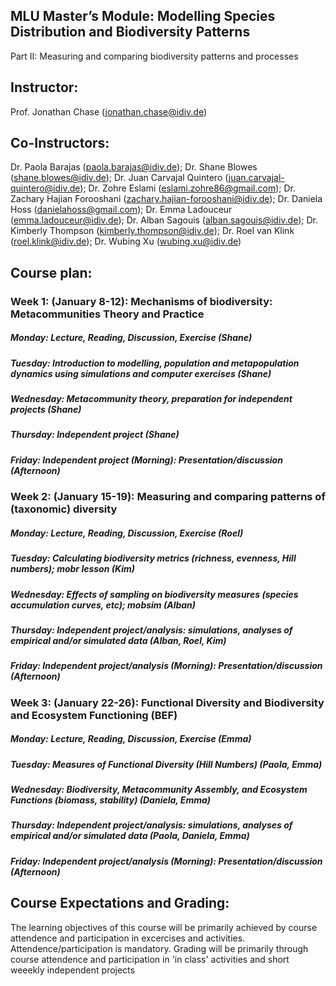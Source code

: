 ## MLU Master’s Module: Modelling Species Distribution and Biodiversity Patterns

Part II: Measuring and comparing biodiversity patterns and processes

## Instructor: 
Prof. Jonathan Chase (jonathan.chase@idiv.de)

## Co-Instructors:
Dr. Paola Barajas (paola.barajas@idiv.de); Dr. Shane Blowes (shane.blowes@idiv.de); Dr. Juan Carvajal Quintero (juan.carvajal-quintero@idiv.de); Dr. Zohre Eslami (eslami.zohre86@gmail.com); Dr. Zachary Hajian Forooshani (zachary.hajian-forooshani@idiv.de); Dr. Daniela Hoss (danielahoss@gmail.com); Dr. Emma Ladouceur (emma.ladouceur@idiv.de); Dr. Alban Sagouis (alban.sagouis@idiv.de); Dr. Kimberly Thompson (kimberly.thompson@idiv.de); Dr. Roel van Klink (roel.klink@idiv.de); Dr. Wubing Xu (wubing.xu@idiv.de)
 

## Course plan:
### Week 1: (January 8-12): Mechanisms of biodiversity: Metacommunities Theory and Practice

##### Monday: Lecture, Reading, Discussion, Exercise (Shane)
##### Tuesday: Introduction to modelling, population and metapopulation dynamics using simulations and computer exercises (Shane)
##### Wednesday: Metacommunity theory, preparation for independent projects (Shane) 
##### Thursday: Independent project (Shane)
##### Friday: Independent project (Morning): Presentation/discussion (Afternoon)

### Week 2: (January 15-19): Measuring and comparing patterns of (taxonomic) diversity

##### Monday: Lecture, Reading, Discussion, Exercise (Roel)
##### Tuesday: Calculating biodiversity metrics (richness, evenness, Hill numbers); mobr lesson (Kim)
##### Wednesday: Effects of sampling on biodiversity measures (species accumulation curves, etc); mobsim (Alban)
##### Thursday: Independent project/analysis: simulations, analyses of empirical and/or simulated data (Alban, Roel, Kim)
##### Friday: Independent project/analysis (Morning): Presentation/discussion (Afternoon)

### Week 3: (January 22-26): Functional Diversity and Biodiversity and Ecosystem Functioning (BEF)

##### Monday: Lecture, Reading, Discussion, Exercise (Emma)
##### Tuesday: Measures of Functional Diversity (Hill Numbers) (Paola, Emma)
##### Wednesday: Biodiversity, Metacommunity Assembly, and Ecosystem Functions (biomass, stability) (Daniela, Emma)
##### Thursday: Independent project/analysis: simulations, analyses of empirical and/or simulated data (Paola, Daniela, Emma)
##### Friday: Independent project/analysis (Morning): Presentation/discussion (Afternoon)

## Course Expectations and Grading:
The learning objectives of this course will be primarily achieved by course attendence and participation in excercises and activities. Attendence/participation is mandatory. Grading will be primarily through course attendence and participation in 'in class' activities and short weeekly independent projects

